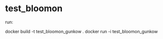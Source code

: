 # test_bloomon


run:

 docker build -t test_bloomon_gunkow .
 docker run  -i test_bloomon_gunkow

 
